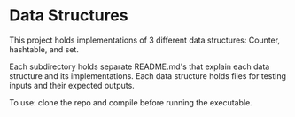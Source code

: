 # Data Structures


This project holds implementations of 3 different data structures: Counter, hashtable, and set.

Each subdirectory holds separate README.md's that explain each data structure and its implementations.
Each data structure holds files for testing inputs and their expected outputs.

To use: clone the repo and compile before running the executable.
